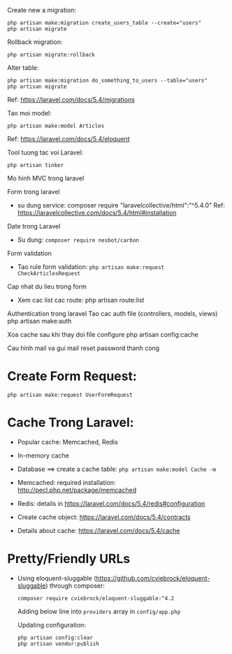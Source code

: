 Create new a migration:

```
php artisan make:migration create_users_table --create="users"
php artisan migrate
```

Rollback migration:

```
php artisan migrate:rollback
```

Alter table:

```
php artisan make:migration do_something_to_users --table="users"
php artisan migrate
```

Ref: https://laravel.com/docs/5.4/migrations


Tao moi model:

```
php artisan make:model Articles
```

Ref: https://laravel.com/docs/5.4/eloquent

Tool tuong tac voi Laravel:

```
php artisan tinker
```

Mo hinh MVC trong laravel

Form trong laravel
- su dung service: composer require "laravelcollective/html":"^5.4.0"
Ref: https://laravelcollective.com/docs/5.4/html#installation

Date trong Laravel
- Su dung: `composer require nesbot/carbon`

Form validation
- Tao rule form validation: `php artisan make:request CheckArticlesRequest`

Cap nhat du lieu trong form
- Xem cac list cac route: php artisan route:list

Authentication trong laravel
Tao cac auth file (controllers, models, views)
php artisan make:auth

Xoa cache sau khi thay doi file configure
php artisan config:cache

Cau hinh mail va gui mail reset password thanh cong


# Create Form Request:

```
php artisan make:request UserFormRequest
```

# Cache Trong Laravel:
- Popular cache: Memcached, Redis
- In-memory cache
- Database ==> create a cache table: `php artisan make:model Cache -m`
- Memcached: required installation: http://pecl.php.net/package/memcached
- Redis: details in https://laravel.com/docs/5.4/redis#configuration

- Create cache object: https://laravel.com/docs/5.4/contracts
- Details about cache: https://laravel.com/docs/5.4/cache

# Pretty/Friendly URLs
- Using eloquent-sluggable (https://github.com/cviebrock/eloquent-sluggable) through composer: 
	
	`composer require cviebrock/eloquent-sluggable:^4.2`

	Adding below line into `providers` array in `config/app.php`

	Updating configuration:

	```
	php artisan config:clear
	php artisan vendor:publish
	```


